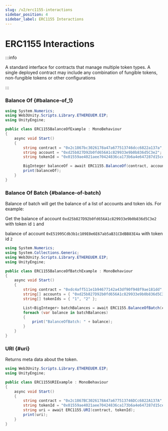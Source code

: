 ```yaml
---
slug: /v2/erc1155-interactions
sidebar_position: 4
sidebar_label: ERC1155 Interactions
---
```



# ERC1155 Interactions

:::info

  A standard interface for contracts that manage multiple token types. A single
  deployed contract may include any combination of fungible tokens, non-fungible
  tokens or other configurations

:::

### Balance Of {#balance-of_1}

```csharp
using System.Numerics;
using Web3Unity.Scripts.Library.ETHEREUEM.EIP;
using UnityEngine;

public class ERC1155BalanceOfExample : MonoBehaviour
{
    async void Start()
    {
        string contract = "0x2c1867bc3026178a47a677513746dcc6822a137a";
        string account = "0xd25b827D92b0fd656A1c829933e9b0b836d5C3e2";
        string tokenId = "0x01559ae4021aee70424836ca173b6a4e647287d15cee8ac42d8c2d8d128927e5";

        BigInteger balanceOf = await ERC1155.BalanceOf(contract, account, tokenId);
        print(balanceOf);
    }
}
```

### Balance Of Batch {#balance-of-batch}

Balance of batch will get the balance of a list of accounts and token ids. For example:

Get the balance of account `0xd25b827D92b0fd656A1c829933e9b0b836d5C3e2` with token id `1` and

balance of account `0xE51995Cdb3b1c109E0e6E67ab5aB31CDdBB83E4a` with token id `2`

```csharp
using System.Numerics;
using System.Collections.Generic;
using Web3Unity.Scripts.Library.ETHEREUEM.EIP;
using UnityEngine;

public class ERC1155BalanceOfBatchExample : MonoBehaviour
{
    async void Start()
    {
        string contract = "0xdc4aff511e1b94677142a43df90f948f9ae181dd";
        string[] accounts = { "0xd25b827D92b0fd656A1c829933e9b0b836d5C3e2", "0xE51995Cdb3b1c109E0e6E67ab5aB31CDdBB83E4a" };
        string[] tokenIds = { "1", "2" };

        List<BigInteger> batchBalances = await ERC1155.BalanceOfBatch(contract, accounts, tokenIds);
        foreach (var balance in batchBalances)
        {
            print("BalanceOfBatch: " + balance);
        }
    }
}
```

### URI {#uri}

Returns meta data about the token.

```csharp
using Web3Unity.Scripts.Library.ETHEREUEM.EIP;
using UnityEngine;

public class ERC1155URIExample : MonoBehaviour
{
    async void Start()
    {
        string contract = "0x2c1867BC3026178A47a677513746DCc6822A137A";
        string tokenId = "0x01559ae4021aee70424836ca173b6a4e647287d15cee8ac42d8c2d8d128927e5";
        string uri = await ERC1155.URI(contract, tokenId);
        print(uri);
    }
}
```

